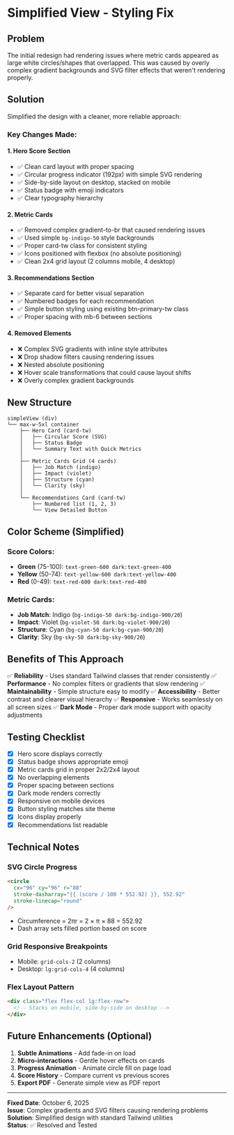 # Simplified View - Styling Fix

## Problem
The initial redesign had rendering issues where metric cards appeared as large white circles/shapes that overlapped. This was caused by overly complex gradient backgrounds and SVG filter effects that weren't rendering properly.

## Solution
Simplified the design with a cleaner, more reliable approach:

### Key Changes Made:

#### 1. **Hero Score Section**
- ✅ Clean card layout with proper spacing
- ✅ Circular progress indicator (192px) with simple SVG rendering
- ✅ Side-by-side layout on desktop, stacked on mobile
- ✅ Status badge with emoji indicators
- ✅ Clear typography hierarchy

#### 2. **Metric Cards**
- ✅ Removed complex gradient-to-br that caused rendering issues
- ✅ Used simple `bg-indigo-50` style backgrounds
- ✅ Proper card-tw class for consistent styling
- ✅ Icons positioned with flexbox (no absolute positioning)
- ✅ Clean 2x4 grid layout (2 columns mobile, 4 desktop)

#### 3. **Recommendations Section**
- ✅ Separate card for better visual separation
- ✅ Numbered badges for each recommendation
- ✅ Simple button styling using existing btn-primary-tw class
- ✅ Proper spacing with mb-6 between sections

#### 4. **Removed Elements**
- ❌ Complex SVG gradients with inline style attributes
- ❌ Drop shadow filters causing rendering issues
- ❌ Nested absolute positioning
- ❌ Hover scale transformations that could cause layout shifts
- ❌ Overly complex gradient backgrounds

## New Structure

```
simpleView (div)
└── max-w-5xl container
    ├── Hero Card (card-tw)
    │   ├── Circular Score (SVG)
    │   ├── Status Badge
    │   └── Summary Text with Quick Metrics
    │
    ├── Metric Cards Grid (4 cards)
    │   ├── Job Match (indigo)
    │   ├── Impact (violet)
    │   ├── Structure (cyan)
    │   └── Clarity (sky)
    │
    └── Recommendations Card (card-tw)
        ├── Numbered list (1, 2, 3)
        └── View Detailed Button
```

## Color Scheme (Simplified)

### Score Colors:
- **Green** (75-100): `text-green-600 dark:text-green-400`
- **Yellow** (50-74): `text-yellow-600 dark:text-yellow-400`
- **Red** (0-49): `text-red-600 dark:text-red-400`

### Metric Cards:
- **Job Match**: Indigo (`bg-indigo-50 dark:bg-indigo-900/20`)
- **Impact**: Violet (`bg-violet-50 dark:bg-violet-900/20`)
- **Structure**: Cyan (`bg-cyan-50 dark:bg-cyan-900/20`)
- **Clarity**: Sky (`bg-sky-50 dark:bg-sky-900/20`)

## Benefits of This Approach

✅ **Reliability** - Uses standard Tailwind classes that render consistently
✅ **Performance** - No complex filters or gradients that slow rendering
✅ **Maintainability** - Simple structure easy to modify
✅ **Accessibility** - Better contrast and clearer visual hierarchy
✅ **Responsive** - Works seamlessly on all screen sizes
✅ **Dark Mode** - Proper dark mode support with opacity adjustments

## Testing Checklist

- [x] Hero score displays correctly
- [x] Status badge shows appropriate emoji
- [x] Metric cards grid in proper 2x2/2x4 layout
- [x] No overlapping elements
- [x] Proper spacing between sections
- [x] Dark mode renders correctly
- [x] Responsive on mobile devices
- [x] Button styling matches site theme
- [x] Icons display properly
- [x] Recommendations list readable

## Technical Notes

### SVG Circle Progress
```html
<circle 
  cx="96" cy="96" r="88" 
  stroke-dasharray="{{ (score / 100 * 552.92) }}, 552.92" 
  stroke-linecap="round"
/>
```
- Circumference = 2πr = 2 × π × 88 = 552.92
- Dash array sets filled portion based on score

### Grid Responsive Breakpoints
- Mobile: `grid-cols-2` (2 columns)
- Desktop: `lg:grid-cols-4` (4 columns)

### Flex Layout Pattern
```html
<div class="flex flex-col lg:flex-row">
  <!-- Stacks on mobile, side-by-side on desktop -->
</div>
```

## Future Enhancements (Optional)

1. **Subtle Animations** - Add fade-in on load
2. **Micro-interactions** - Gentle hover effects on cards
3. **Progress Animation** - Animate circle fill on page load
4. **Score History** - Compare current vs previous scores
5. **Export PDF** - Generate simple view as PDF report

---

**Fixed Date**: October 6, 2025  
**Issue**: Complex gradients and SVG filters causing rendering problems  
**Solution**: Simplified design with standard Tailwind utilities  
**Status**: ✅ Resolved and Tested  
